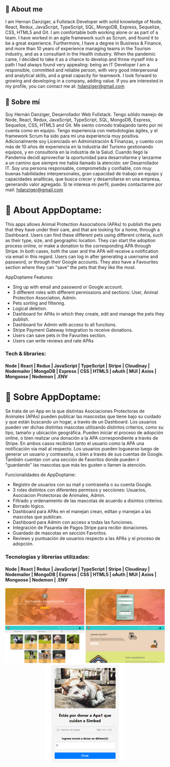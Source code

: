 ## 👋 About me
I am Hernan Danziger, a Fullstack Developer with solid knowledge of Node, React, Redux, JavaScript, TypeScript, SQL, MongoDB, Express, Sequelize, CSS, HTML5 and Git.
I am comfortable both working alone or as part of a team. I have worked in an agile framework such as Scrum, and found it to be a great experience.
Furthermore, I have a degree in Business & Finance, and more than 10 years of experience managing teams in the Tourism industry, and as a consultant in the Health industry.
When the pandemic came, I decided to take it as a chance to develop and throw myself into a path I had always found very appealing: being an IT Developer
I am a responsible, committed and reliable person, with very good interpersonal and analytical skills, and a great capacity for teamwork.
I look forward to growing and developing in a company, adding value.
If you are interested in my profile, you can contact me at: hdanziger@gmail.com

## 👋 Sobre mí
Soy Hernán Danziger, Desarrollador Web Fullstack. Tengo sólido manejo de Node, React, Redux, JavaScript, TypeScript, SQL, MongoDB, Express, Sequelize, CSS, HTML5 and Git.
Me siento cómodo trabajando tanto por mi cuenta como en equipo. Tengo experiencia con metodologías ágiles, y el framework Scrum ha sido para mí una experiencia muy positiva.
Adicionalmente soy Licenciado en Administración & Finanzas, y cuento con más de 10 años de experiencia en la industria del Turismo gestionando equipos, y en consultoría en la industria de la Salud.
Cuando llegó la Pandemia decidí aprovechar la oportunidad para desarrollarme y lanzarme a un camino que siempre me había llamado la atención: ser Desarrollador IT.
Soy una persona responsable, comprometida y confiable, con muy buenas habilidades interpersonales, gran capacidad de trabajo en equipo y capacidades analíticas, que busca crecer y desarrollarse en una empresa, generando valor agregado.
Si te interesa mi perfil, puedes contactarme por mail: hdanziger@gmail.com



# 🐶 About AppDoptame:
This apps allows Animal Protection Associations (APAs) to publish the pets that they have under their care, and that are looking for a home, through a Dashboard. Users can find these different pets using different criteria, such as their type, size, and geographic location. They can start the adoption process online, or make a donation to the corresponding APA through Stripe. In both cases, both the user and the APA will receive a notification via email in this regard. Users can log in after generating a username and password, or through their Google accounts. They also have a Favourites section where they can "save" the pets that they like the most.

AppDoptame Features:
<ul>
<li>Sing up with email and password or Google account.</li>
<li>3 different roles with different permissions and sections: User, Animal Protection Association, Admin.</li>
<li>Pets sorting and filtering.</li>
<li>Logical deletion.</li>
<li>Dashboard for APAs in which they create, edit and manage the pets they publish.</li>
<li>Dashboard for Admin with access to all functions.</li>
<li>Stripe Payment Gateway Integration to receive donations.</li>
<li>Users can save pets in the Favurites section.</li>
<li>Users can write reviews and rate APAs</li>
</ul>

<h3>Tech & libraries:</h3>
<h4>Node | React | Redux | JavaScript | TypeScript | Stripe | Cloudinay | Nodemailer | MongoDB | Express | CSS | HTML5 | oAuth | MUI | Axios | Mongoose | Nodemon | .ENV</h4>


# 🐶 Sobre AppDoptame:
Se trata de un App en la que distintas Asociaciones Protectoras de Animales (APAs) pueden publicar las mascostas que tiene bajo su cuidado y que están buscando un hogar, a través de un Dashboard. 
Los usuarios pueden ver dichas distintas mascotas utilizando distintos criterios, como su tipo, tamaño y ubicación geográfica. Pueden iniciar el proceso de adopción online, o bien realizar una donación a la APA correspondiente a través de Stripe. En ambos casos recibirán tanto el usuario como la APA una notificación via mail al respecto.
Los usuarios pueden loguearse luego de generar un usuario y contraseña, o bien a través de sus cuentas de Google. También cuentan con una sección de Favoritos donde pueden ir "guardando" las mascotas que más les gusten o llamen la atención.

Funcionalidades de AppDoptame:
<ul>
<li>Registro de usuarios con su mail y contraseña o su cuenta Google.</li>
<li>3 roles distintos con diferentes permisos y secciones: Usuarios, Asociacion Protectoras de Animales, Admin.</li>
<li>Filtrado y ordenamiento de las mascotas de acuerdo a disintos criterios.</li>
<li>Borrado lógico.</li>
<li>Dashboard para APAs en el manejan crean, editan y manejan a las mascotas que publican.</li>
<li>Dashboard para Admin con acceso a todas las funciones.</li>
<li>Integración de Pasarela de Pagos Stripe para recibir donaciones.</li>
<li>Guardado de mascotas en sección Favoritos.</li>
<li>Reviews y puntuación de usuarios respecto a las APAs y el proceso de adopción.</li>
</ul>

<h3>Tecnologías y librerías utilizadas:</h3>
<h4>Node | React | Redux | JavaScript | TypeScript | Stripe | Cloudinay | Nodemailer | MongoDB | Express | CSS | HTML5 | oAuth | MUI | Axios | Mongoose | Nodemon | .ENV</h4>

<p align="center">
  <a><img width="250px" src=https://github.com/herno12/AppDoptame/blob/main/images/AppDoptmae-Landing.png/></a>
  <a><img width="250px" src=https://github.com/herno12/AppDoptame/blob/main/images/AppDoptmae-Login.png/></a>
  <br />
  <a><img width="250px" src=https://github.com/herno12/AppDoptame/blob/main/images/AppDoptmae-Home1.png/></a>
  <a><img width="250px" src=https://github.com/herno12/AppDoptame/blob/main/images/AppDoptmae-Home2.png/></a>
  <br />
  <a><img width="250px" src=https://github.com/herno12/AppDoptame/blob/main/images/AppDoptmae-Donation.png/></a>
</p>

